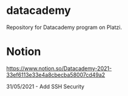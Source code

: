 # datacademy
Repository for Datacademy program on Platzi.

# Notion 

https://www.notion.so/Datacademy-2021-33ef6113e33e4a8cbecba58007cd49a2

31/05/2021 - Add SSH Security
